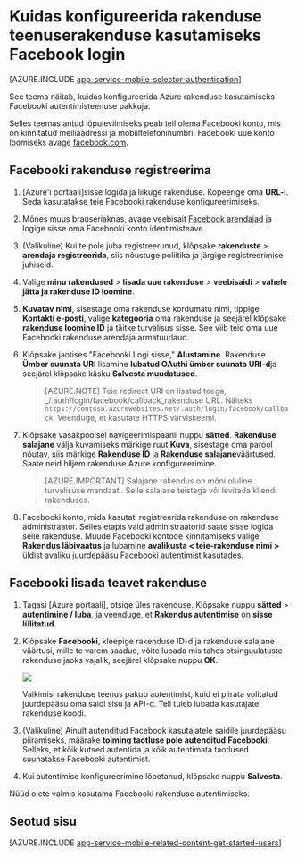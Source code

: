 <properties
    pageTitle="Facebooki rakenduse teenuste rakenduse autentimise konfigureerimine"
    description="Saate teada, kuidas rakenduse teenuste rakenduse Facebooki autentimise konfigureerimine."
    services="app-service"
    documentationCenter=""
    authors="mattchenderson"
    manager="erikre"
    editor=""/>

<tags
    ms.service="app-service-mobile"
    ms.workload="mobile"
    ms.tgt_pltfrm="na"
    ms.devlang="multiple"
    ms.topic="article"
    ms.date="10/01/2016"
    ms.author="mahender"/>

# <a name="how-to-configure-your-app-service-application-to-use-facebook-login"></a>Kuidas konfigureerida rakenduse teenuserakenduse kasutamiseks Facebook login

[AZURE.INCLUDE [app-service-mobile-selector-authentication](../../includes/app-service-mobile-selector-authentication.md)]

See teema näitab, kuidas konfigureerida Azure rakenduse kasutamiseks Facebooki autentimisteenuse pakkuja.

Selles teemas antud lõpuleviimiseks peab teil olema Facebooki konto, mis on kinnitatud meiliaadressi ja mobiiltelefoninumbri. Facebooki uue konto loomiseks avage [facebook.com].

## <a name="register"> </a>Facebooki rakenduse registreerima

1. [Azure'i portaali]sisse logida ja liikuge rakenduse. Kopeerige oma **URL-i**. Seda kasutatakse teie Facebooki rakenduse konfigureerimiseks.

2. Mõnes muus brauseriaknas, avage veebisait [Facebook arendajad] ja logige sisse oma Facebooki konto identimisteave.

3. (Valikuline) Kui te pole juba registreerunud, klõpsake **rakenduste** > **arendaja registreerida**, siis nõustuge poliitika ja järgige registreerimise juhiseid.

4. Valige **minu rakendused** > **lisada uue rakenduse** > **veebisaidi** > **vahele jätta ja rakenduse ID loomine**. 

5. **Kuvatav nimi**, sisestage oma rakenduse kordumatu nimi, tippige **Kontakti e-posti**, valige **kategooria** oma rakenduse ja seejärel klõpsake **rakenduse loomine ID** ja täitke turvalisus sisse. See viib teid oma uue Facebooki rakenduse arendaja armatuurlaud.

6. Klõpsake jaotises "Facebooki Logi sisse," **Alustamine**. Rakenduse **Ümber suunata URI** lisamine **lubatud OAuthi ümber suunata URI-d**ja seejärel klõpsake käsku **Salvesta muudatused**. 

    > [AZURE.NOTE] Teie redirect URI on lisatud teega, _/.auth/login/facebook/callback_rakenduse URL. Näiteks `https://contoso.azurewebsites.net/.auth/login/facebook/callback`. Veenduge, et kasutate HTTPS värviskeemi.

6. Klõpsake vasakpoolsel navigeerimispaanil nuppu **sätted**. **Rakenduse salajane** välja kuvamiseks märkige ruut **Kuva**, sisestage oma parool nõutav, siis märkige **Rakenduse ID** ja **Rakenduse salajane**väärtused. Saate neid hiljem rakenduse Azure konfigureerimine.

    > [AZURE.IMPORTANT] Salajane rakendus on mõni oluline turvalisuse mandaati. Selle salajase teistega või levitada kliendi rakenduses.

7. Facebooki konto, mida kasutati registreerida rakenduse on rakenduse administraator. Selles etapis vaid administraatorid saate sisse logida selle rakenduse. Muude Facebooki kontode kinnitamiseks valige **Rakendus läbivaatus** ja lubamine **avalikusta < teie-rakenduse nimi >** üldist avaliku juurdepääsu Facebooki autentimist kasutades.

## <a name="secrets"> </a>Facebooki lisada teavet rakenduse

1. Tagasi [Azure portaali], otsige üles rakenduse. Klõpsake nuppu **sätted** > **autentimine / luba**, ja veenduge, et **Rakendus autentimise** on **sisse lülitatud**.

2. Klõpsake **Facebooki**, kleepige rakenduse ID-d ja rakenduse salajane väärtusi, mille te varem saadud, võite lubada mis tahes otsinguulatuste rakenduse jaoks vajalik, seejärel klõpsake nuppu **OK**.

    ![][0]

    Vaikimisi rakenduse teenus pakub autentimist, kuid ei piirata volitatud juurdepääsu oma saidi sisu ja API-d. Teil tuleb lubada kasutajate rakenduse koodi.

3. (Valikuline) Ainult autenditud Facebook kasutajatele saidile juurdepääsu piiramiseks, määrake **toiming taotluse pole autenditud** **Facebooki**. Selleks, et kõik kutsed autentida ja kõik autentimata taotlused suunatakse Facebooki autentimist.

4. Kui autentimise konfigureerimine lõpetanud, klõpsake nuppu **Salvesta**.

Nüüd olete valmis kasutama Facebooki rakenduse autentimiseks.

## <a name="related-content"> </a>Seotud sisu

[AZURE.INCLUDE [app-service-mobile-related-content-get-started-users](../../includes/app-service-mobile-related-content-get-started-users.md)]

<!-- Images. -->
[0]: ./media/app-service-mobile-how-to-configure-facebook-authentication/mobile-app-facebook-settings.png

<!-- URLs. -->
[Facebook arendajad]: http://go.microsoft.com/fwlink/p/?LinkId=268286
[Facebook.com]: http://go.microsoft.com/fwlink/p/?LinkId=268285
[Get started with authentication]: /en-us/develop/mobile/tutorials/get-started-with-users-dotnet/
[Azure'i portaal]: https://portal.azure.com/
